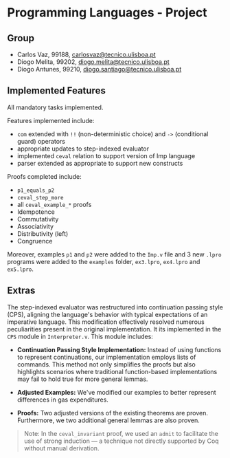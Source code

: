 # Programming Languages - Project

## Group

 - Carlos Vaz, 99188, carlosvaz@tecnico.ulisboa.pt
 - Diogo Melita, 99202, diogo.melita@tecnico.ulisboa.pt
 - Diogo Antunes, 99210, diogo.santiago@tecnico.ulisboa.pt

## Implemented Features

All mandatory tasks implemented. 

Features implemented include:

- `com` extended with `!!` (non-deterministic choice) and `->` (conditional guard) operators
- appropriate updates to step-indexed evaluator
- implemented `ceval` relation to support version of Imp language
- parser extended as appropriate to support new constructs

Proofs completed include:

- `p1_equals_p2`
- `ceval_step_more`
- all `ceval_example_*` proofs
- Idempotence
- Commutativity
- Associativity
- Distributivity (left)
- Congruence

Moreover, examples `p1` and `p2` were added to the `Imp.v` file and 3 new `.lpro` programs were added to the `examples` folder, `ex3.lpro`, `ex4.lpro` and `ex5.lpro`.

## Extras

The step-indexed evaluator was restructured into continuation passing style (CPS),
aligning the language's behavior with typical expectations of an imperative language.
This modification effectively resolved numerous peculiarities present in the original implementation.
It its implemented in the `CPS` module in `Interpreter.v`. This module includes:

- **Continuation Passing Style Implementation:** Instead of using functions to represent continuations, our implementation employs lists of commands. This method not only simplifies the proofs but also highlights scenarios where traditional function-based implementations may fail to hold true for more general lemmas.
  
- **Adjusted Examples:** We've modified our examples to better represent differences in gas expenditures.

- **Proofs:** Two adjusted versions of the existing theorems are proven. Furthermore, we two additional general lemmas are also proven.

> Note: In the `ceval_invariant` proof, we used an `admit` to facilitate the use of strong induction — a technique not directly supported by Coq without manual derivation.
